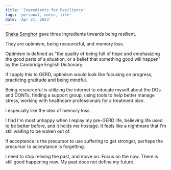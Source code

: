 ```yaml
---
title: 'Ingredients for Resiliency'
tags: 'personal, notes, life'
date: 'Apr 21, 2023'
---
```


[Shaka Senghor](https://www.youtube.com/watch?v=ISjRSek5Xbs&t=402s) gave three ingredients towards being resilient.

They are optimism, being resourceful, and memory loss.

Optimism is defined as "the quality of being full of hope and emphasizing the good parts of a situation, or a belief that something good will happen" by the Cambridge English Dictionary.

If I apply this to GERD, optimism would look like focusing on progress, practicing gratitude and being mindful.

Being resourceful is utilizing the internet to educate myself about the DOs and DONTs, finding a support group, using tools to help better manage stress, working with healthcare professionals for a treatment plan.

I especially like the idea of memory loss.

I find I'm most unhappy when I replay my pre-GERD life, believing life used to be better before, and it holds me hostage. It feels like a nightmare that I'm still waiting to be woken out of.

If acceptance is the precursor to use suffering to get stronger, perhaps the precursor to acceptance is forgetting.

I need to stop reliving the past, and move on. Focus on the now. There is still good happening now. My past does not define my future.
